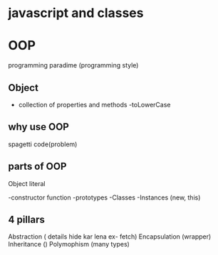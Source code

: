 # javascript and classes

# OOP
programming paradime (programming style)

## Object
- collection of properties and methods
-toLowerCase

## why use OOP
spagetti code(problem)


## parts of OOP
Object literal

-constructor function
-prototypes
-Classes
-Instances (new, this)

## 4 pillars 
Abstraction ( details hide kar lena ex- fetch)
Encapsulation (wrapper)
Inheritance ()
Polymophism (many types)